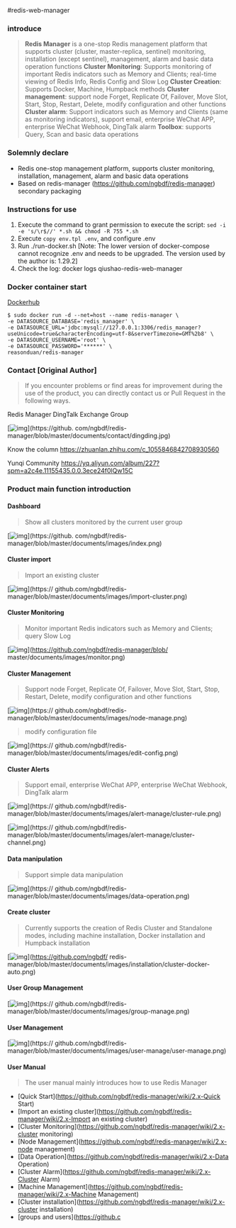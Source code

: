#redis-web-manager

### introduce
> **Redis Manager** is a one-stop Redis management platform that supports cluster (cluster, master-replica, sentinel) monitoring, installation (except sentinel), management, alarm and basic data operation functions
**Cluster Monitoring**: Supports monitoring of important Redis indicators such as Memory and Clients; real-time viewing of Redis Info, Redis Config and Slow Log
**Cluster Creation**: Supports Docker, Machine, Humpback methods
**Cluster management**: support node Forget, Replicate Of, Failover, Move Slot, Start, Stop, Restart, Delete, modify configuration and other functions
**Cluster alarm**: Support indicators such as Memory and Clients (same as monitoring indicators), support email, enterprise WeChat APP, enterprise WeChat Webhook, DingTalk alarm
**Toolbox**: supports Query, Scan and basic data operations

### Solemnly declare
* Redis one-stop management platform, supports cluster monitoring, installation, management, alarm and basic data operations
* Based on redis-manager (https://github.com/ngbdf/redis-manager) secondary packaging

### Instructions for use

1. Execute the command to grant permission to execute the script: `sed -i -e 's/\r$//' *.sh && chmod -R 755 *.sh`
2. Execute `copy env.tpl .env`, and configure .env
3. Run ./run-docker.sh [Note: The lower version of docker-compose cannot recognize .env and needs to be upgraded. The version used by the author is: 1.29.2]
5. Check the log: docker logs qiushao-redis-web-manager


### Docker container start

[Dockerhub](https://hub.docker.com/repository/docker/reasonduan/redis-manager)

```
$ sudo docker run -d --net=host --name redis-manager \
-e DATASOURCE_DATABASE='redis_manager' \
-e DATASOURCE_URL='jdbc:mysql://127.0.0.1:3306/redis_manager?useUnicode=true&characterEncoding=utf-8&serverTimezone=GMT%2b8' \
-e DATASOURCE_USERNAME='root' \
-e DATASOURCE_PASSWORD='******' \
reasonduan/redis-manager
```

### Contact [Original Author]
> If you encounter problems or find areas for improvement during the use of the product, you can directly contact us or Pull Request in the following ways.

Redis Manager DingTalk Exchange Group

[![img](https://githubcdn.qiushaocloud.top/gh/qiushaocloud-cdn/cdn_static@master/uPic/2023-01-02/13-50/dingding_3gVeXg.jpg)](https://github. com/ngbdf/redis-manager/blob/master/documents/contact/dingding.jpg)

Know the column https://zhuanlan.zhihu.com/c_1055846842708930560

Yunqi Community https://yq.aliyun.com/album/227?spm=a2c4e.11155435.0.0.3ece24f0lQw15C

### Product main function introduction
#### Dashboard

> Show all clusters monitored by the current user group

[![img](https://githubcdn.qiushaocloud.top/gh/qiushaocloud-cdn/cdn_static@master/uPic/2023-01-02/13-50/index_6GoZ7Z.png)](https://github. com/ngbdf/redis-manager/blob/master/documents/images/index.png)

#### Cluster import

> Import an existing cluster

[![img](https://githubcdn.qiushaocloud.top/gh/qiushaocloud-cdn/cdn_static@master/uPic/2023-01-02/13-50/import-cluster_XgqWvC.png)](https:// github.com/ngbdf/redis-manager/blob/master/documents/images/import-cluster.png)

#### Cluster Monitoring

> Monitor important Redis indicators such as Memory and Clients; query Slow Log

[![img](https://github.com/ngbdf/redis-manager/raw/master/documents/images/monitor.png)](https://github.com/ngbdf/redis-manager/blob/ master/documents/images/monitor.png)

#### Cluster Management

> Support node Forget, Replicate Of, Failover, Move Slot, Start, Stop, Restart, Delete, modify configuration and other functions

[![img](https://githubcdn.qiushaocloud.top/gh/qiushaocloud-cdn/cdn_static@master/uPic/2023-01-02/13-50/node-manage_emOJTo.png)](https:// github.com/ngbdf/redis-manager/blob/master/documents/images/node-manage.png)

> modify configuration file

[![img](https://githubcdn.qiushaocloud.top/gh/qiushaocloud-cdn/cdn_static@master/uPic/2023-01-02/13-50/edit-config_wJ714k.png)](https:// github.com/ngbdf/redis-manager/blob/master/documents/images/edit-config.png)

#### Cluster Alerts

> Support email, enterprise WeChat APP, enterprise WeChat Webhook, DingTalk alarm

[![img](https://githubcdn.qiushaocloud.top/gh/qiushaocloud-cdn/cdn_static@master/uPic/2023-01-02/13-50/cluster-rule_Cj6Hua.png)](https:// github.com/ngbdf/redis-manager/blob/master/documents/images/alert-manage/cluster-rule.png)

[![img](https://githubcdn.qiushaocloud.top/gh/qiushaocloud-cdn/cdn_static@master/uPic/2023-01-02/13-50/cluster-channel_hu9jTR.png)](https:// github.com/ngbdf/redis-manager/blob/master/documents/images/alert-manage/cluster-channel.png)

#### Data manipulation

> Support simple data manipulation

[![img](https://githubcdn.qiushaocloud.top/gh/qiushaocloud-cdn/cdn_static@master/uPic/2023-01-02/13-50/data-operation_RhS1Oy.png)](https:// github.com/ngbdf/redis-manager/blob/master/documents/images/data-operation.png)

#### Create cluster

> Currently supports the creation of Redis Cluster and Standalone modes, including machine installation, Docker installation and Humpback installation

[![img](https://github.com/ngbdf/redis-manager/raw/master/documents/images/installation/cluster-docker-auto.png)](https://github.com/ngbdf/ redis-manager/blob/master/documents/images/installation/cluster-docker-auto.png)

#### User Group Management

[![img](https://githubcdn.qiushaocloud.top/gh/qiushaocloud-cdn/cdn_static@master/uPic/2023-01-02/13-50/group-manage_HOfqPL.png)](https:// github.com/ngbdf/redis-manager/blob/master/documents/images/group-manage.png)

#### User Management

[![img](https://githubcdn.qiushaocloud.top/gh/qiushaocloud-cdn/cdn_static@master/uPic/2023-01-02/13-50/user-manage_4Vm8v3.png)](https:// github.com/ngbdf/redis-manager/blob/master/documents/images/user-manage/user-manage.png)

#### User Manual

> The user manual mainly introduces how to use Redis Manager

* [Quick Start](https://github.com/ngbdf/redis-manager/wiki/2.x-Quick Start)
* [Import an existing cluster](https://github.com/ngbdf/redis-manager/wiki/2.x-Import an existing cluster)
* [Cluster Monitoring](https://github.com/ngbdf/redis-manager/wiki/2.x-cluster monitoring)
* [Node Management](https://github.com/ngbdf/redis-manager/wiki/2.x-node management)
* [Data Operation](https://github.com/ngbdf/redis-manager/wiki/2.x-Data Operation)
* [Cluster Alarm](https://github.com/ngbdf/redis-manager/wiki/2.x-Cluster Alarm)
* [Machine Management](https://github.com/ngbdf/redis-manager/wiki/2.x-Machine Management)
* [Cluster installation](https://github.com/ngbdf/redis-manager/wiki/2.x-cluster installation)
* [groups and users](https://github.c